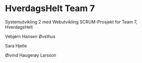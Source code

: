 # HverdagsHelt Team 7

Systemutvikling 2 med Webutvikling SCRUM-Prosjekt for Team 7, HverdagsHelt

Vebjørn Hansen Øvsthus

Sara Hjelle


Øivind Haugerøy Larsson